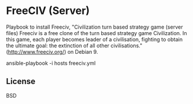 FreeCIV (Server)
================

Playbook to install Freeciv, "Civilization turn based strategy game (server files) Freeciv is a free clone of the turn based strategy game Civilization. In this game, each player becomes leader of a civilisation, fighting to obtain the ultimate goal: the extinction of all other civilisations." (http://www.freeciv.org/) on Debian 9.

ansible-playbook -i hosts freeciv.yml

License
-------

BSD
